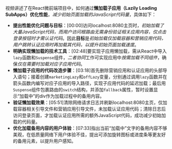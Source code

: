 视频讲述了在React微前端项目中，如何通过**懒加载子应用（Lazily Loading SubApps）优化性能**，*减少初始页面加载的JavaScript代码量*，具体如下：


- **提出性能优化问题与目标**：[00:00]访问localhost:8080主页时，*初始加载了大量JavaScript代码，而用户访问根路由无需身份验证相关应用内容，仅点击登录按钮时才需认证代码*。因此**目标**是*初始加载仅加载容器和营销应用代码，用户跳转认证应用时再加载其代码，以提升初始页面加载速度*。
- **明确实现懒加载的技术工具**：[02:48]要实现子应用懒加载，需从React中导入`lazy`函数和`Suspense`组件，*二者协同*工作可实现应用中*按需加载不同组件*，确保*仅在需要时加载对应子应用代码*。
- **懒加载子应用的代码改造步骤**：[03:18]首先删除营销应用和认证应用的头部导入语句；接着创建`marketingLazy`和`offLazy`变量，分别通过调用`lazy`函数并在箭头函数内编写对应子应用的导入路径，实现子应用代码的延迟加载；最后用`Suspense`组件包裹路由的`switch`结构，并添加`fallback`属性，暂时设置显示“加载中”的div作为加载过程中的备用内容。
- **验证懒加载效果**：[05:51]清除网络请求日志并刷新localhost:8080主页，仅加载容器相关引导文件和营销应用引导文件，未加载认证应用代码；清除日志后访问登录页面，才加载认证应用所需的额外JavaScript代码，成功减少初始加载的代码量。
- **优化加载备用内容的用户体验**：[07:33]指出当前“加载中”文字的备用内容不够美观，在低质量网络下用户体验不佳，提出可添加旋转图标或进度条等更友好的备用元素，以提升用户感知。